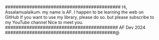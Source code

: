 ###########################################
Hi, Assalamualaikum.
my name is AF. I happen to be learning the web on GitHub
If you want to use my library, please do so. but please subscribe to my YouTube channel
Nice to meet you.
##########################################
AF Dev 2024
#########################################@
